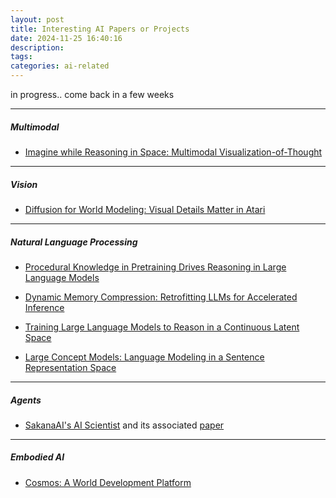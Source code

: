 ```yaml
---
layout: post
title: Interesting AI Papers or Projects
date: 2024-11-25 16:40:16
description:
tags:
categories: ai-related
---
```


in progress.. come back in a few weeks

<hr>

##### Multimodal

- [Imagine while Reasoning in Space: Multimodal Visualization-of-Thought](https://arxiv.org/pdf/2501.07542)
  
<hr>

##### Vision

- [Diffusion for World Modeling: Visual Details Matter in Atari](https://diamond-wm.github.io/)

<hr>

##### Natural Language Processing

- [Procedural Knowledge in Pretraining Drives Reasoning in Large Language Models](https://arxiv.org/pdf/2411.12580)

- [Dynamic Memory Compression: Retrofitting LLMs for Accelerated Inference](https://arxiv.org/pdf/2403.09636)

- [Training Large Language Models to Reason in a Continuous Latent Space](https://arxiv.org/abs/2412.06769)

- [Large Concept Models: Language Modeling in a Sentence Representation Space](https://arxiv.org/pdf/2412.08821)

<hr>

##### Agents

- [SakanaAI's AI Scientist](https://github.com/SakanaAI/AI-Scientist) and its associated [paper](https://arxiv.org/pdf/2408.06292)

<hr>

##### Embodied AI

- [Cosmos: A World Development Platform](https://github.com/NVIDIA/Cosmos)